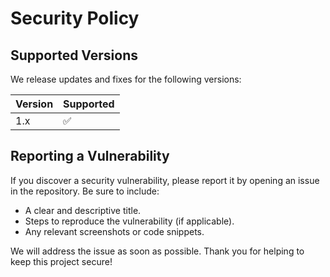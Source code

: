 # Security Policy

## Supported Versions

We release updates and fixes for the following versions:

| Version | Supported          |
| ------- | ------------------ |
| 1.x     | :white_check_mark: |

## Reporting a Vulnerability

If you discover a security vulnerability, please report it by opening an issue in the repository. Be sure to include:

- A clear and descriptive title.
- Steps to reproduce the vulnerability (if applicable).
- Any relevant screenshots or code snippets.

We will address the issue as soon as possible. Thank you for helping to keep this project secure!
